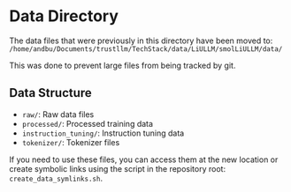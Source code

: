 # Data Directory

The data files that were previously in this directory have been moved to:
`/home/andbu/Documents/trustllm/TechStack/data/LiULLM/smolLiULLM/data/`

This was done to prevent large files from being tracked by git.

## Data Structure
- `raw/`: Raw data files
- `processed/`: Processed training data
- `instruction_tuning/`: Instruction tuning data
- `tokenizer/`: Tokenizer files

If you need to use these files, you can access them at the new location or create symbolic links using the script in the repository root: `create_data_symlinks.sh`.
